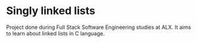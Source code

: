 # Singly linked lists
Project done during Full Stack Software Engineering studies at ALX. It aims to learn about linked lists in C language.
